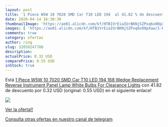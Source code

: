 ```yaml
---
layout: post
title: '1 Piece W5W 10 7020 SMD Car T10 LED 194  al 41.82 % de descuento'
date: 2020-04-14 16:30:30
thumbnailImage: 'https://ae01.alicdn.com/kf/HTB1VrEiaIUrBKNjSZPxq6x00pXaw/1-Piece-W5W-10-7020-SMD-Car-T10-LED-194-168-Wedge-Replacement-Reverse-Instrument-Panel.jpg_350x350._SL200_.jpg'
images: [ 'https://ae01.alicdn.com/kf/HTB1VrEiaIUrBKNjSZPxq6x00pXaw/1-Piece-W5W-10-7020-SMD-Car-T10-LED-194-168-Wedge-Replacement-Reverse-Instrument-Panel.jpg_350x350._SL200_.jpg' ]
comments: true
category: ofertas
author: ring
slug: 32859247780
description:
actualPrice: 0.32 USD
comparePrice: 0.55 USD
inStock: true
---
```


Está [1 Piece W5W 10 7020 SMD Car T10 LED 194 168 Wedge Replacement Reverse Instrument Panel Lamp White Bulbs For Clearance Lights](https://www.amazon.com/dp/32859247780/?tag=redken08-20) con 41.82 de descuento por 0.32 USD (original: 0.55 USD) en el siguiente enlace!

[![](https://ae01.alicdn.com/kf/HTB1VrEiaIUrBKNjSZPxq6x00pXaw/1-Piece-W5W-10-7020-SMD-Car-T10-LED-194-168-Wedge-Replacement-Reverse-Instrument-Panel.jpg_350x350._SL200_.jpg)](https://www.amazon.com/dp/32859247780/?tag=redken08-20)

[Ver la oferta!!](https://www.amazon.com/dp/32859247780/?tag=redken08-20)

[Consulta otras ofertas en nuestro canal de telegram](https://t.me/s/ofertas25)
